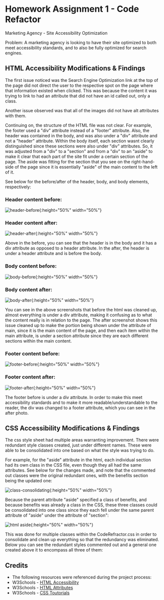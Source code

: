 # Homework Assignment 1 - Code Refactor

Marketing Agency - Site Accessibility Optimization

Problem: A marketing agency is looking to have their site optimized to both meet accessibility standards, and to also be fully optimized for search engines.


## HTML Accessibility Modifications & Findings

The first issue noticed was the Search Engine Optimization link at the top of the page did not direct the user to the respective spot on the page where that information existed when clicked. This was because the content it was trying to link to had an attribute that did not have an id called out, only a class. 

Another issue observed was that all of the images did not have alt attributes with them.

Continuing on, the structure of the HTML file was not clear. For example, the footer used a "div" attribute instead of a "footer" attribute. Also, the header was contained in the body, and was also under a "div" attribute and not a "header" attribute. Within the body itself, each section wasnt clearly distinguished since these sections were also under "div" attributes. So, it was adjusted from a "div" to a "section" and from a "div" to an "aside" to make it clear that each part of the site fit under a certain section of the page. The aside was fitting for the section that you see on the right-hand-side of the page since it is essentially "aside" of the main content to the left of it.

See below for the before/after of the header, body, and body elements, respectively:

### Header content before:
![header-before](./Assets/images/headerbefore.png){:height="50%" width="50%"}

### Header content after:
![header-after](./Assets/images/headerafter.png){:height="50%" width="50%"}

Above in the before, you can see that the header is in the body and it has a div attribute as opposed to a header attribute. In the after, the header is under a header attribute and is before the body.

### Body content before:
![body-before](./Assets/images/bodyafter.png){:height="50%" width="50%"}

### Body content after:
![body-after](./Assets/images/bodyafter.png){:height="50%" width="50%"}

You can see in the above screenshots that before the html was cleaned up, almost everything is under a div attribute, making it confusing as to what the content really is in relation to the page. The after screenshot shows this issue cleaned up to make the portion being shown under the attribute of main, since it is the main content of the page, and then each item within the main attribute, is under a section attribute since they are each different sections within the main content.

### Footer content before: 
![footer-before](./Assets/images/footerafter.png){:height="50%" width="50%"}

### Footer content after:
![footer-after](./Assets/images/footerafter.png){:height="50%" width="50%"}

The footer before is under a div attribute. In order to make this meet accessibility standards and to make it more readable/understandable to the reader, the div was changed to a footer attribute, which you can see in the after photo.

## CSS Accessibility Modifications & Findings

The css style sheet had multiple areas warranting improvement. There were redundant style classes created, just under different names. These were able to be consolidated into one based on what the style was trying to do. 

For example, for the "aside" attribute in the html, each individual section had its own class in the CSS file, even though they all had the same attributes. See below for the changes made, and note that the commented out classes were the original redundant ones, with the benefits section being the updated one:

![class-consolidating](./Assets/images/class-consolidating.png){:height="50%" width="50%"}

Because the parent attribute "aside" specified a class of benefits, and because benefits was already a class in the CSS, these three classes could be consolidated into one class since they each fell under the same parent attribute of "aside" under the attribute of "section":

![html aside](./Assets/images/aside.png){:height="50%" width="50%"}

This was done for multiple classes within the CodeRefractor.css in order to consolidate and clean up everything so that the redundancy was eliminated. Below you can see the redundant styles commented out
and a general one created above it to encompass all three of them:


## Credits

* The following resources were referenced during the project process: 
* W3Schools - [HTML Accessibility](https://www.w3schools.com/html/html_accessibility.asp "HTML Accessibility") 
* W3Schools - [HTML Attributes](https://www.w3schools.com/tags/ref_attributes.asp "HTML Attributes") 
* W3Schools - [CSS Toutorials](https://www.w3schools.com/css/default.asp "CSS Toutorials")





